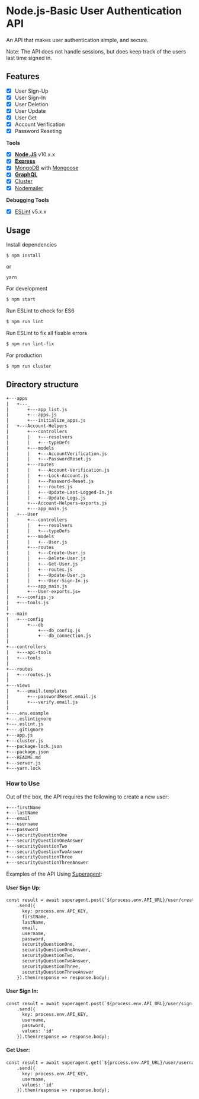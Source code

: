 # Node.js-Basic User Authentication API
An API that makes user authentication simple, and secure.

Note: The API does not handle sessions, but does keep track of the users last time signed in.

## Features
* [x] User Sign-Up
* [x] User Sign-In
* [x] User Deletion
* [x] User Update
* [x] User Get
* [x] Account Verification
* [x] Password Reseting

**Tools**
* [x] **[Node.JS](https://nodejs.org)** v10.x.x
* [x] **[Express](https://github.com/expressjs/express)**
* [x] [MongoDB](https://www.mongodb.com/) with [Mongoose](https://github.com/Automattic/mongoose)
* [x] **[GraphQL](http://graphql.org/)**
* [x] [Cluster](https://nodejs.org/api/cluster.html)
* [x] [Nodemailer](https://github.com/nodemailer/nodemailer)

**Debugging Tools**
* [x] [ESLint](https://eslint.org/) v5.x.x

## Usage

Install dependencies
```
$ npm install
```
or
```
yarn
```

For development
```bash
$ npm start
```

Run ESLint to check for ES6
```bash
$ npm run lint
```

Run ESLint to fix all fixable errors
```bash
$ npm run lint-fix
```

For production
```bash
$ npm run cluster
```

## Directory structure
```txt
+---apps
|   +---_
|       +---app_list.js
|       +---apps.js
|       +---initialize_apps.js
|   +---Account-Helpers
|       +---controllers
|       |   +---resolvers
|       |   +---typeDefs
|       +---models
|       |   +---AccountVerification.js
|       |   +---PasswordReset.js
|       +---routes
|       |   +---Account-Verification.js
|       |   +---Lock-Account.js
|       |   +---Password-Reset.js
|       |   +---routes.js
|       |   +---Update-Last-Logged-In.js
|       |   +---Update-Logs.js
|       +---Account-Helpers-exports.js
|       +---app_main.js
|   +---User
|       +---controllers
|       |   +---resolvers
|       |   +---typeDefs
|       +---models
|       |   +---User.js
|       +---routes
|       |   +---Create-User.js
|       |   +---Delete-User.js
|       |   +---Get-User.js
|       |   +---routes.js
|       |   +---Update-User.js
|       |   +---User-Sign-In.js
|       +---app_main.js
|       +---User-exports.js=
|   +---configs.js
|   +---tools.js
|
+---main
|   +---config
|       +---db
|           +---db_config.js
|           +---db_connection.js
|
+---controllers
|   +---api-tools
|   +---tools
|
+---routes
|   +---routes.js
|
+---views
|   +---email.templates
|       +---passwordReset.email.js
|       +---verify.email.js
|
+---.env.example
+---.eslintignore
+---.eslint.js
+---.gitignore
+---app.js
+---cluster.js
+---package-lock.json
+---package.json
+---README.md
+---server.js
+---yarn.lock
```

### How to Use

Out of the box, the API requires the following to create a new user:
```txt
+---firstName
+---lastName
+---email
+---username
+---password
+---securityQuestionOne
+---securityQuestionOneAnswer
+---securityQuestionTwo
+---securityQuestionTwoAnswer
+---securityQuestionThree
+---securityQuestionThreeAnswer
```


Examples of the API Using [Superagent](https://www.npmjs.com/package/superagent):

#### User Sign Up:
```txt
const result = await superagent.post(`${process.env.API_URL}/user/create`)
    .send({
      key: process.env.API_KEY,
      firstName,
      lastName,
      email,
      username,
      password,
      securityQuestionOne,
      securityQuestionOneAnswer,
      securityQuestionTwo,
      securityQuestionTwoAnswer,
      securityQuestionThree,
      securityQuestionThreeAnswer
    }).then(response => response.body);
```

#### User Sign In:
```txt
const result = await superagent.post(`${process.env.API_URL}/user/sign-in`)
    .send({
      key: process.env.API_KEY,
      username,
      password,
      values: 'id'
    }).then(response => response.body);
```

#### Get User:
```txt
const result = await superagent.get(`${process.env.API_URL}/user/username`)
    .send({
      key: process.env.API_KEY,
      username,
      values: 'id'
    }).then(response => response.body);
```
